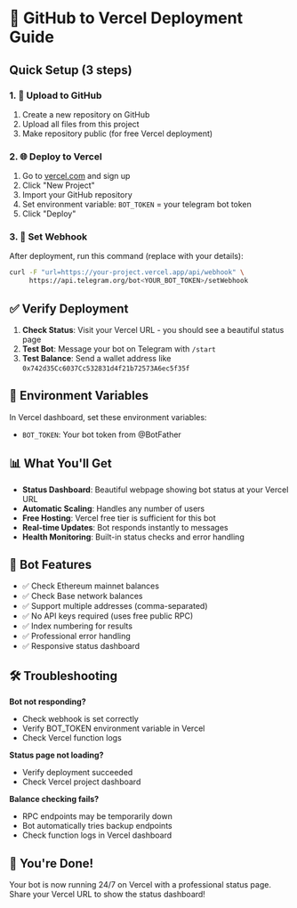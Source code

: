 # 🚀 GitHub to Vercel Deployment Guide

## Quick Setup (3 steps)

### 1. 📁 Upload to GitHub
1. Create a new repository on GitHub
2. Upload all files from this project
3. Make repository public (for free Vercel deployment)

### 2. 🌐 Deploy to Vercel
1. Go to [vercel.com](https://vercel.com) and sign up
2. Click "New Project" 
3. Import your GitHub repository
4. Set environment variable: `BOT_TOKEN` = your telegram bot token
5. Click "Deploy"

### 3. 🔗 Set Webhook
After deployment, run this command (replace with your details):
```bash
curl -F "url=https://your-project.vercel.app/api/webhook" \
     https://api.telegram.org/bot<YOUR_BOT_TOKEN>/setWebhook
```

## ✅ Verify Deployment

1. **Check Status**: Visit your Vercel URL - you should see a beautiful status page
2. **Test Bot**: Message your bot on Telegram with `/start`
3. **Test Balance**: Send a wallet address like `0x742d35Cc6037Cc532831d4f21b72573A6ec5f35f`

## 🔧 Environment Variables

In Vercel dashboard, set these environment variables:
- `BOT_TOKEN`: Your bot token from @BotFather

## 📊 What You'll Get

- **Status Dashboard**: Beautiful webpage showing bot status at your Vercel URL
- **Automatic Scaling**: Handles any number of users
- **Free Hosting**: Vercel free tier is sufficient for this bot
- **Real-time Updates**: Bot responds instantly to messages
- **Health Monitoring**: Built-in status checks and error handling

## 🎯 Bot Features

- ✅ Check Ethereum mainnet balances
- ✅ Check Base network balances  
- ✅ Support multiple addresses (comma-separated)
- ✅ No API keys required (uses free public RPC)
- ✅ Index numbering for results
- ✅ Professional error handling
- ✅ Responsive status dashboard

## 🛠️ Troubleshooting

**Bot not responding?**
- Check webhook is set correctly
- Verify BOT_TOKEN environment variable in Vercel
- Check Vercel function logs

**Status page not loading?**
- Verify deployment succeeded
- Check Vercel project dashboard

**Balance checking fails?**
- RPC endpoints may be temporarily down
- Bot automatically tries backup endpoints
- Check function logs in Vercel dashboard

## 🎉 You're Done!

Your bot is now running 24/7 on Vercel with a professional status page. Share your Vercel URL to show the status dashboard!